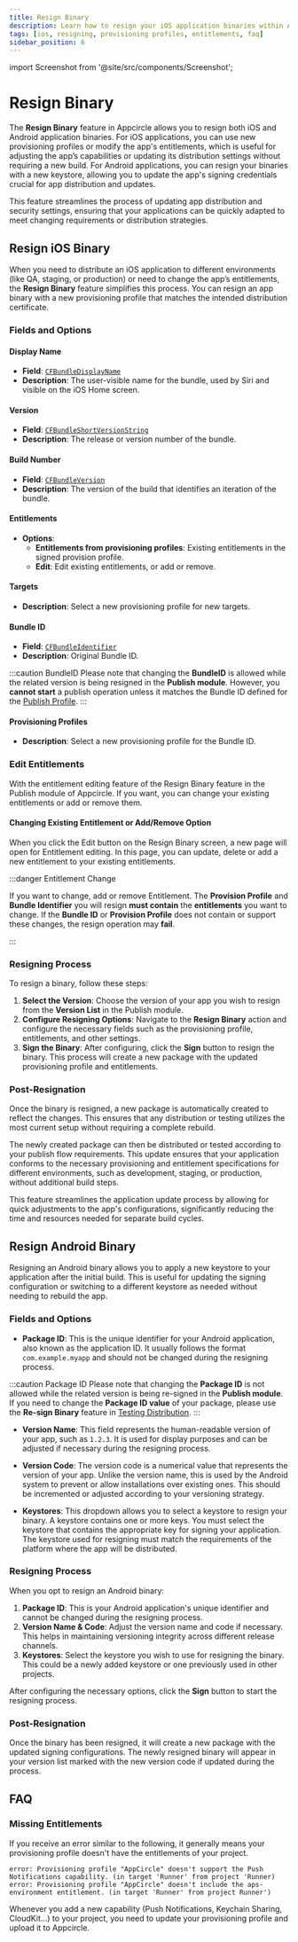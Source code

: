 ```yaml
---
title: Resign Binary
description: Learn how to resign your iOS application binaries within Appcircle to change provisioning profiles or app entitlements.
tags: [ios, resigning, provisioning profiles, entitlements, faq]
sidebar_position: 6
---
```


import Screenshot from '@site/src/components/Screenshot';

# Resign Binary

The **Resign Binary** feature in Appcircle allows you to resign both iOS and Android application binaries. For iOS applications, you can use new provisioning profiles or modify the app's entitlements, which is useful for adjusting the app’s capabilities or updating its distribution settings without requiring a new build. For Android applications, you can resign your binaries with a new keystore, allowing you to update the app's signing credentials crucial for app distribution and updates.

This feature streamlines the process of updating app distribution and security settings, ensuring that your applications can be quickly adapted to meet changing requirements or distribution strategies.

<Screenshot url='https://cdn.appcircle.io/docs/assets/be-3857-pub8.png' />

## Resign iOS Binary

When you need to distribute an iOS application to different environments (like QA, staging, or production) or need to change the app’s entitlements, the **Resign Binary** feature simplifies this process. You can resign an app binary with a new provisioning profile that matches the intended distribution certificate.

### Fields and Options

<Screenshot url='https://cdn.appcircle.io/docs/assets/BE3973-resignUI.png' />

#### Display Name

- **Field**: [`CFBundleDisplayName`](https://developer.apple.com/documentation/bundleresources/information_property_list/cfbundledisplayname)
- **Description**: The user-visible name for the bundle, used by Siri and visible on the iOS Home screen.

#### Version

- **Field**: [`CFBundleShortVersionString`](https://developer.apple.com/documentation/bundleresources/information_property_list/cfbundleshortversionstring)
- **Description**: The release or version number of the bundle.

#### Build Number

- **Field**: [`CFBundleVersion`](https://developer.apple.com/documentation/bundleresources/information_property_list/cfbundleversion)
- **Description**: The version of the build that identifies an iteration of the bundle.

#### Entitlements

- **Options**:
  - **Entitlements from provisioning profiles**: Existing entitlements in the signed provision profile.
  - **Edit**: Edit existing entitlements, or add or remove.


#### Targets

- **Description**: Select a new provisioning profile for new targets.

#### Bundle ID

- **Field**: [`CFBundleIdentifier`](https://developer.apple.com/documentation/bundleresources/information_property_list/cfbundleidentifier)
- **Description**: Original Bundle ID.

:::caution BundleID
Please note that changing the **BundleID** is allowed while the related version is being resigned in the **Publish module**. However, you **cannot start** a publish operation unless it matches the Bundle ID defined for the [Publish Profile](/publish-module/creating-publish-profiles#create-profile-manually).
:::

#### Provisioning Profiles

- **Description**: Select a new provisioning profile for the Bundle ID.

### Edit Entitlements

With the entitlement editing feature of the Resign Binary feature in the Publish module of Appcircle. If you want, you can change your existing entitlements or add or remove them.

<Screenshot url='https://cdn.appcircle.io/docs/assets/BE3973-entitlementEdit.png' />

#### Changing Existing Entitlement or Add/Remove Option

When you click the Edit button on the Resign Binary screen, a new page will open for Entitlement editing. In this page, you can update, delete or add a new entitlement to your existing entitlements.

<Screenshot url='https://cdn.appcircle.io/docs/assets/BE3973-editDetails.png' />

:::danger Entitlement Change

If you want to change, add or remove Entitlement. The **Provision Profile** and **Bundle Identifier** you will resign **must contain** the **entitlements** you want to change. If the **Bundle ID** or **Provision Profile** does not contain or support these changes, the resign operation may **fail**.

:::

### Resigning Process

To resign a binary, follow these steps:

1. **Select the Version**: Choose the version of your app you wish to resign from the **Version List** in the Publish module.
2. **Configure Resigning Options**: Navigate to the **Resign Binary** action and configure the necessary fields such as the provisioning profile, entitlements, and other settings.
3. **Sign the Binary**: After configuring, click the **Sign** button to resign the binary. This process will create a new package with the updated provisioning profile and entitlements.

### Post-Resignation

Once the binary is resigned, a new package is automatically created to reflect the changes. This ensures that any distribution or testing utilizes the most current setup without requiring a complete rebuild.

<Screenshot url='https://cdn.appcircle.io/docs/assets/be-3161-publish-resigned.png' />

The newly created package can then be distributed or tested according to your publish flow requirements. This update ensures that your application conforms to the necessary provisioning and entitlement specifications for different environments, such as development, staging, or production, without additional build steps.

This feature streamlines the application update process by allowing for quick adjustments to the app's configurations, significantly reducing the time and resources needed for separate build cycles.

## Resign Android Binary

Resigning an Android binary allows you to apply a new keystore to your application after the initial build. This is useful for updating the signing configuration or switching to a different keystore as needed without needing to rebuild the app.

### Fields and Options

<Screenshot url='https://cdn.appcircle.io/docs/assets/be-3161-publish-resign-android-option.png' />

- **Package ID**: This is the unique identifier for your Android application, also known as the application ID. It usually follows the format `com.example.myapp` and should not be changed during the resigning process.

:::caution Package ID
Please note that changing the **Package ID** is not allowed while the related version is being re-signed in the **Publish module**. If you need to change the **Package ID value** of your package, please use the **Re-sign Binary** feature in [Testing Distribution](/testing-distribution/resigning-binaries).
:::

- **Version Name**: This field represents the human-readable version of your app, such as `1.2.3`. It is used for display purposes and can be adjusted if necessary during the resigning process.

- **Version Code**: The version code is a numerical value that represents the version of your app. Unlike the version name, this is used by the Android system to prevent or allow installations over existing ones. This should be incremented or adjusted according to your versioning strategy.

- **Keystores**: This dropdown allows you to select a keystore to resign your binary. A keystore contains one or more keys. You must select the keystore that contains the appropriate key for signing your application. The keystore used for resigning must match the requirements of the platform where the app will be distributed.

### Resigning Process

When you opt to resign an Android binary:

1. **Package ID**: This is your Android application's unique identifier and cannot be changed during the resigning process.
2. **Version Name & Code**: Adjust the version name and code if necessary. This helps in maintaining versioning integrity across different release channels.
3. **Keystores**: Select the keystore you wish to use for resigning the binary. This could be a newly added keystore or one previously used in other projects.

After configuring the necessary options, click the **Sign** button to start the resigning process.

### Post-Resignation

Once the binary has been resigned, it will create a new package with the updated signing configurations. The newly resigned binary will appear in your version list marked with the new version code if updated during the process.

<Screenshot url='https://cdn.appcircle.io/docs/assets/be-3161-publish-android-after-resign.png' />

## FAQ

### Missing Entitlements

If you receive an error similar to the following, it generally means your provisioning profile doesn't have the entitlements of your project.

```
error: Provisioning profile "AppCircle" doesn't support the Push Notifications capability. (in target 'Runner' from project 'Runner)
error: Provisioning profile "AppCircle" doesn't include the aps-environment entitlement. (in target 'Runner' from project Runner')
```

Whenever you add a new capability (Push Notifications, Keychain Sharing, CloudKit...) to your project, you need to update your provisioning profile and upload it to Appcircle.
